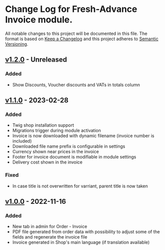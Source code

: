 # Change Log for Fresh-Advance Invoice module.

All notable changes to this project will be documented in this file.
The format is based on [Keep a Changelog](http://keepachangelog.com/)
and this project adheres to [Semantic Versioning](http://semver.org/).

## [v1.2.0] - Unreleased

### Added
- Show Discounts, Voucher discounts and VATs in totals column

## [v1.1.0] - 2023-02-28

### Added
- Twig shop installation support
- Migrations trigger during module activation
- Invoice is now downloaded with dynamic filename (invoice number is included)
- Downloaded file name prefix is configurable in settings
- Currency shown near prices in the invoice
- Footer for invoice document is modifiable in module settings
- Delivery cost shown in the invoice

### Fixed
- In case title is not overwritten for varriant, parent title is now taken

## [v1.0.0] - 2022-11-16

### Added
- New tab in admin for Order - Invoice
- PDF file generated from order data with possibility to adjust some of the fields and regenerate the invoice file
- Invoice generated in Shop's main language (if translation available)

[v1.2.0]: https://github.com/Fresh-Advance/Invoice/compare/v1.1.0...b-7.0.x
[v1.1.0]: https://github.com/Fresh-Advance/Invoice/compare/v1.0.0...v1.1.0
[v1.0.0]: https://github.com/Fresh-Advance/Invoice/compare/6e6618ba66...v1.0.0
